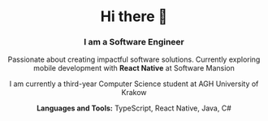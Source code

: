 <h1 align="center">Hi there 👋</h1>
<h3 align="center">I am a Software Engineer</h3>
<p align="center">Passionate about creating impactful software solutions. Currently exploring mobile development with <strong>React Native</strong> at Software Mansion</p>
<p align="center">I am currently a third-year Computer Science student at AGH University of Krakow</p>
<p align="center"><strong>Languages and Tools:</strong> TypeScript, React Native, Java, C#</p>



